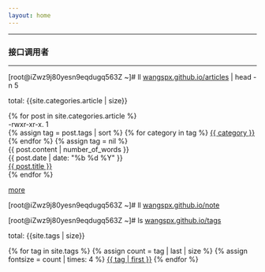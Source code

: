 ```yaml
---
layout: home
---
```


---

### 接口调用者

---

[root@iZwz9j80yesn9eqdugq563Z ~]# ll <a href="{{ site.baseurl }}/articles">wangspx.github.io/articles</a> <span> | head -n 5</span>

<div>
    <p>total: {{site.categories.article | size}}</p>
    {% for post in site.categories.article %}
        <div class="row article-row">
            <div class="col-sm">-rwxr-xr-x. 1 </div>
            <div class="col-sm">
            {% assign tag = post.tags | sort %}
                {% for category in tag %}
                 <span><a href="{{ site.baseurl }}category/#{{ category }}" class="reserved">{{ category }}</a> </span>
                {% endfor %}
            {% assign tag = nil %}
            </div>
            <div class="col-sm text-right">{{ post.content | number_of_words }}</div>
            <div class="col-sm text-right">{{ post.date | date: "%b %d %Y" }}</div>
            <div class="col-sm-8"><a class="post-link" href="{{ site.baseurl }}{{ post.url }}">{{ post.title }}</a></div>
        </div>
    {% endfor %}
    <p><a href="">more</a></p>
</div>

[root@iZwz9j80yesn9eqdugq563Z ~]# ll <a href="{{ site.baseurl }}/articles">wangspx.github.io/note</a>

[root@iZwz9j80yesn9eqdugq563Z ~]# ls <a href="{{ site.baseurl }}/articles">wangspx.github.io/tags</a>

<div>
<p>total: {{site.tags | size}}</p>
{% for tag in site.tags %}
    {% assign count = tag | last | size %}
    {% assign fontsize = count | times: 4 %}
    <a class="post-tags-item" href="{{ page.url }}?keyword={{ tag | first }}">{{ tag | first }}</a>
{% endfor %}
</div>



